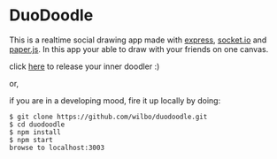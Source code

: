 # DuoDoodle

This is a realtime social drawing app made with [express](http://expressjs.com/), [socket.io](http://socket.io) and [paper.js](http://paperjs.org/). In this app your able to draw with your friends on one canvas. 

click [here](http://duodoodle.wilbo.io) to release your inner doodler :)

or,

if you are in a developing mood, fire it up locally by doing:

    $ git clone https://github.com/wilbo/duodoodle.git
    $ cd duodoodle
    $ npm install
    $ npm start
    browse to localhost:3003
